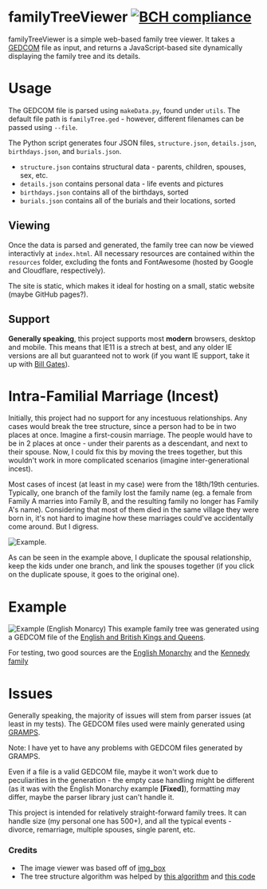 # familyTreeViewer [![BCH compliance](https://bettercodehub.com/edge/badge/zackh105/familyTreeViewer?branch=master)](https://bettercodehub.com/)
familyTreeViewer is a simple web-based family tree viewer. 
It takes a [GEDCOM](https://www.familysearch.org/developers/docs/guides/gedcom) file as input, and returns a JavaScript-based site dynamically displaying the family tree and its details. 

# Usage
The GEDCOM file is parsed using `makeData.py`, found under `utils`. The default file path is `familyTree.ged` - however, different filenames can be passed using `--file`.

The Python script generates four JSON files, `structure.json`, `details.json`, `birthdays.json`, and `burials.json`.

* `structure.json` contains structural data - parents, children, spouses, sex, etc.
* `details.json` contains personal data - life events and pictures
* `birthdays.json` contains all of the birthdays, sorted
* `burials.json` contains all of the burials and their locations, sorted

## Viewing
Once the data is parsed and generated, the family tree can now be viewed interactivly at `index.html`. All necessary resources are contained within the `resources` folder, excluding the fonts and FontAwesome (hosted by Google and Cloudflare, respectively).

The site is static, which makes it ideal for hosting on a small, static website (maybe GitHub pages?). 

## Support
**Generally speaking**, this project supports most **modern** browsers, desktop and mobile. This means that IE11 is a strech at best, and any older IE versions are all but guaranteed not to work (if you want IE support, take it up with [Bill Gates](https://www.gatesnotes.com/)). 

# Intra-Familial Marriage (Incest)
Initially, this project had no support for any incestuous relationships. Any cases would break the tree structure, since a person had to be in two places at once. Imagine a first-cousin marriage. The people would have to be in 2 places at once - under their parents as a descendant, and next to their spouse. Now, I could fix this by moving the trees together, but this wouldn't work in more complicated scenarios (imagine inter-generational incest).

Most cases of incest (at least in my case) were from the 18th/19th centuries. Typically, one branch of the family lost the family name (eg. a female from Family A marries into Family B, and the resulting family no longer has Family A's name). Considering that most of them died in the same village they were born in, it's not hard to imagine how these marriages could've accidentally come around. But I digress.

![Example](https://i.imgur.com/PZSMISW.png).

As can be seen in the example above, I duplicate the spousal relationship, keep the kids under one branch, and link the spouses together (if you click on the duplicate spouse, it goes to the original one). 



# Example

![Example (English Monarcy)](https://i.imgur.com/mXuwDfL.png)
This example family tree was generated using a GEDCOM file of the [English and British Kings and Queens](https://chronoplexsoftware.com/myfamilytree/samples/).

For testing, two good sources are the [English Monarchy](https://chronoplexsoftware.com/myfamilytree/samples/) and the [Kennedy family](https://chronoplexsoftware.com/myfamilytree/samples/)


# Issues

Generally speaking, the majority of issues will stem from parser issues (at least in my tests). The GEDCOM files used were mainly generated using [GRAMPS](https://gramps-project.org/blog/). 

Note: I have yet to have any problems with GEDCOM files generated by GRAMPS. 

Even if a file is a valid GEDCOM file, maybe it won't work due to peculiarities in the generation - the empty case handling might be different (as it was with the English Monarchy example **[Fixed]**), formatting may differ, maybe the parser library just can't handle it. 

This project is intended for relatively straight-forward family trees. It can handle size (my personal one has 500+), and all the typical events - divorce, remarriage, multiple spouses, single parent, etc.

### Credits
* The image viewer was based off of [img_box](https://github.com/krittanon-w/IMG-BOX)
* The tree structure algorithm was helped by [this algorithm](https://rachel53461.wordpress.com/2014/04/20/algorithm-for-drawing-trees/) and [this code](https://github.com/jepst/treeViewer)
